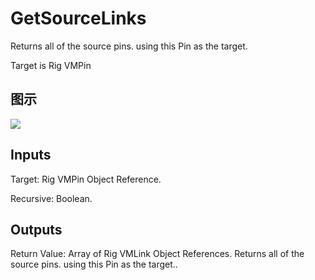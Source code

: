 # GetSourceLinks

Returns all of the source pins. using this Pin as the target.

Target is Rig VMPin

## 图示

![]($-20221218-20461182.png)

## Inputs

Target: Rig VMPin Object Reference.

Recursive: Boolean.  

## Outputs

Return Value: Array of Rig VMLink Object References. Returns all of the source pins. using this Pin as the target..

